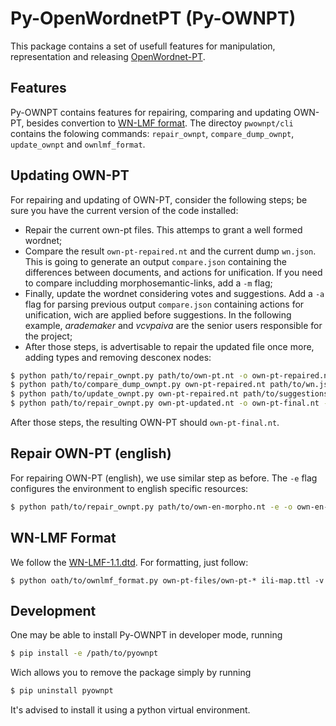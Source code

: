 # Py-OpenWordnetPT (Py-OWNPT)

This package contains a set of usefull features for manipulation, representation and releasing [OpenWordnet-PT](http://wn.mybluemix.net/).

## Features

Py-OWNPT contains features for repairing, comparing and updating OWN-PT, besides convertion to [WN-LMF format](https://globalwordnet.github.io/schemas/#xml). The directoy `pwownpt/cli` contains the folowing commands: `repair_ownpt`, `compare_dump_ownpt`, `update_ownpt` and `ownlmf_format`.

## Updating OWN-PT

For repairing and updating of OWN-PT, consider the following steps; be sure you have the current version of the code installed:

 - Repair the current own-pt files. This attemps to grant a well formed wordnet;
 - Compare the result `own-pt-repaired.nt` and the current dump `wn.json`. This is going to generate an output `compare.json` containing the differences between documents, and actions for unification. If you need to compare includding morphosemantic-links, add a `-m` flag;
 - Finally, update the wordnet considering votes and suggestions. Add a `-a` flag for parsing previous output `compare.json` containing actions for unification, wich are applied before suggestions. In the following example, *arademaker* and *vcvpaiva* are the senior users responsible for the project;
 - After those steps, is advertisable to repair the updated file once more, adding types and removing desconex nodes:

```bash
$ python path/to/repair_ownpt.py path/to/own-pt.nt -o own-pt-repaired.nt -v
$ python path/to/compare_dump_ownpt.py own-pt-repaired.nt path/to/wn.json -m -o compare.json -v
$ python path/to/update_ownpt.py own-pt-repaired.nt path/to/suggestions.json path/to/votes.json -u arademaker vcvpaiva -a compare.json -o own-pt-updated.nt -v
$ python path/to/repair_ownpt.py own-pt-updated.nt -o own-pt-final.nt -v
```

After those steps, the resulting OWN-PT should `own-pt-final.nt`.

## Repair OWN-PT (english)

For repairing OWN-PT (english), we use similar step as before. The `-e` flag configures the environment to english specific resources:

```bash
$ python path/to/repair_ownpt.py path/to/own-en-morpho.nt -e -o own-en-morpho-repaired.nt -v
```

## WN-LMF Format

We follow the [WN-LMF-1.1.dtd](https://globalwordnet.github.io/schemas/WN-LMF-1.1.dtd). For formatting, just follow:

```
$ python oath/to/ownlmf_format.py own-pt-files/own-pt-* ili-map.ttl -v
```

## Development

One may be able to install Py-OWNPT in developer mode, running
```bash
$ pip install -e /path/to/pyownpt
```
Wich allows you to remove the package simply by running
```bash
$ pip uninstall pyownpt
```
It's advised to install it using a python virtual environment.

